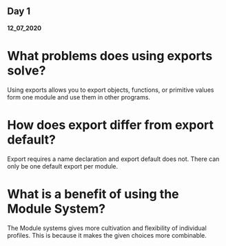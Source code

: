 ## Day 1
__12_07_2020__

# What problems does using exports solve?
Using exports allows you to export objects, functions, or primitive values form one module and use them in other programs.

# How does export differ from export default?
Export requires a name declaration and export default does not. There can only be one default export per module.

# What is a benefit of using the Module System?
The Module systems gives more cultivation and flexibility of individual profiles. This is because it makes the given choices more combinable.